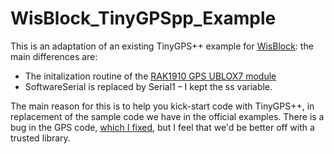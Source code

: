 # WisBlock_TinyGPSpp_Example

This is an adaptation of an existing TinyGPS++ example for [WisBlock](https://store.rakwireless.com/pages/wisblock): the main differences are:

* The initalization routine of the [RAK1910 GPS UBLOX7 module](https://store.rakwireless.com/products/rak1910-max-7q-gnss-location-sensor)
* SoftwareSerial is replaced by Serial1 – I kept the ss variable.

The main reason for this is to help you kick-start code with TinyGPS++, in replacement of the sample code we have in the official examples. There is a bug in the GPS code, [which I fixed](https://github.com/Kongduino/RAK1910_GPS_UBLOX7-Update), but I feel that we'd be better off with a trusted library.